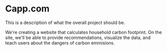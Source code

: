 # Capp.com

This is a description of what the overall project should be.

We're creating a website that calculates household carbon footprint. On the site, we'll be able to provide recommendations, visualize the data, and teach users about the dangers of carbon emmisions.
